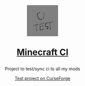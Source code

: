 <h1 align="center">
<a href="https://github.com/ate47/mc_ci">
<img src="docs/logo.png" alt="Logo" width="100" height="100">

**Minecraft CI**
</a>
</h1>

<div align="center">


Project to test/sync ci to all my mods

[Test project on CurseForge](https://www.curseforge.com/minecraft/mc-mods/ci-test-mod)

</div>
